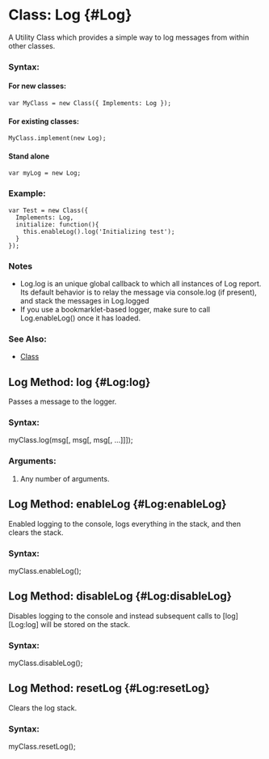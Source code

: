 Class: Log {#Log}
=================

A Utility Class which provides a simple way to log messages from within other classes.

### Syntax:

#### For new classes:

	var MyClass = new Class({ Implements: Log });

#### For existing classes:

	MyClass.implement(new Log);

#### Stand alone

	var myLog = new Log;
	
### Example:

	var Test = new Class({
	  Implements: Log,
	  initialize: function(){
	    this.enableLog().log('Initializing test');
	  }
	});
	
### Notes

- Log.log is an unique global callback to which all instances of Log report. Its default behavior is to relay the message via console.log (if present), and stack the messages in Log.logged
- If you use a bookmarklet-based logger, make sure to call Log.enableLog() once it has loaded.

### See Also:

- [Class][]

Log Method: log {#Log:log}
---------------------------

Passes a message to the logger.

### Syntax:
  
  myClass.log(msg[, msg[, msg[, ...]]]);
  
### Arguments:

  1. Any number of arguments.

Log Method: enableLog {#Log:enableLog}
--------------------------------------

Enabled logging to the console, logs everything in the stack, and then clears the stack.

### Syntax:

  myClass.enableLog();

Log Method: disableLog {#Log:disableLog}
----------------------------------------

Disables logging to the console and instead subsequent calls to [log][Log:log] will be stored on the stack.

### Syntax:

  myClass.disableLog();

Log Method: resetLog {#Log:resetLog}
------------------------------------

Clears the log stack.

### Syntax:

  myClass.resetLog();

[Class]: /Class/Class